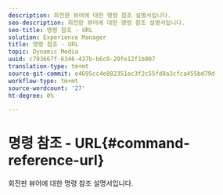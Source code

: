 ```yaml
---
description: 회전판 뷰어에 대한 명령 참조 설명서입니다.
seo-description: 회전판 뷰어에 대한 명령 참조 설명서입니다.
seo-title: 명령 참조 - URL
solution: Experience Manager
title: 명령 참조 - URL
topic: Dynamic Media
uuid: c703667f-6346-437b-b6c0-20fe12f1b007
translation-type: tm+mt
source-git-commit: e4695cc4e882351ec3f2c55fd8a3cfca455bd79d
workflow-type: tm+mt
source-wordcount: '27'
ht-degree: 0%

---
```



# 명령 참조 - URL{#command-reference-url}

회전판 뷰어에 대한 명령 참조 설명서입니다.

